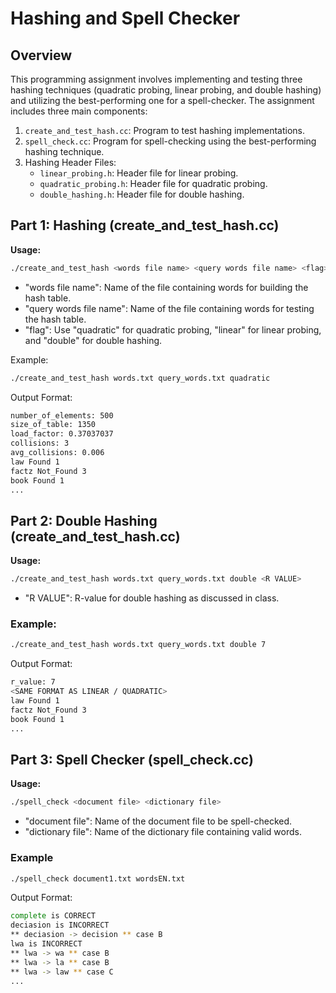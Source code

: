 # Hashing and Spell Checker 

## Overview
This programming assignment involves implementing and testing three hashing techniques (quadratic probing, linear probing, and double hashing) and utilizing the best-performing one for a spell-checker. The assignment includes three main components:

1. `create_and_test_hash.cc`: Program to test hashing implementations.
2. `spell_check.cc`: Program for spell-checking using the best-performing hashing technique.
3. Hashing Header Files:
   - `linear_probing.h`: Header file for linear probing.
   - `quadratic_probing.h`: Header file for quadratic probing.
   - `double_hashing.h`: Header file for double hashing.

## Part 1: Hashing (create_and_test_hash.cc)
**Usage:**
```bash
./create_and_test_hash <words file name> <query words file name> <flag>
```
- "words file name": Name of the file containing words for building the hash table.
- "query words file name": Name of the file containing words for testing the hash table.
- "flag": Use "quadratic" for quadratic probing, "linear" for linear probing, and "double" for double hashing.

Example: 
```bash
./create_and_test_hash words.txt query_words.txt quadratic

```

Output Format:
```bash
number_of_elements: 500 
size_of_table: 1350 
load_factor: 0.37037037 
collisions: 3 
avg_collisions: 0.006
law Found 1
factz Not_Found 3
book Found 1
...
```
## Part 2: Double Hashing (create_and_test_hash.cc)
**Usage:**
```bash
./create_and_test_hash words.txt query_words.txt double <R VALUE>
```
- "R VALUE": R-value for double hashing as discussed in class.

### Example:
```bash
./create_and_test_hash words.txt query_words.txt double 7

```

Output Format:
```bash
r_value: 7
<SAME FORMAT AS LINEAR / QUADRATIC>
law Found 1
factz Not_Found 3
book Found 1
...

```
## Part 3: Spell Checker (spell_check.cc)
**Usage:**
```bash
./spell_check <document file> <dictionary file>
```
- "document file": Name of the document file to be spell-checked.
- "dictionary file": Name of the dictionary file containing valid words.

### Example 
```bash
./spell_check document1.txt wordsEN.txt
```
Output Format:
```bash
complete is CORRECT
deciasion is INCORRECT
** deciasion -> decision ** case B
lwa is INCORRECT
** lwa -> wa ** case B
** lwa -> la ** case B
** lwa -> law ** case C
...

```
